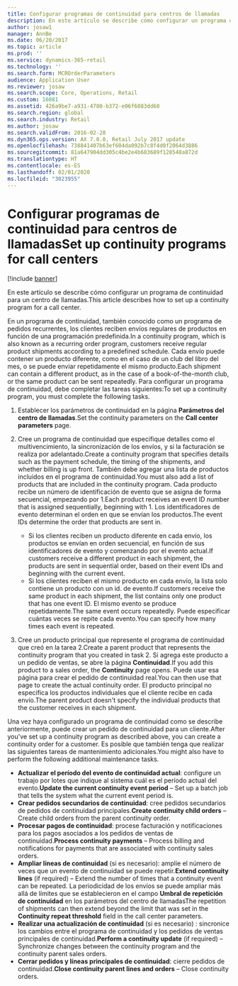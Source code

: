 ```yaml
---
title: Configurar programas de continuidad para centros de llamadas
description: En este artículo se describe cómo configurar un programa de continuidad para un centro de llamadas.
author: josaw1
manager: AnnBe
ms.date: 06/20/2017
ms.topic: article
ms.prod: ''
ms.service: dynamics-365-retail
ms.technology: ''
ms.search.form: MCROrderParameters
audience: Application User
ms.reviewer: josaw
ms.search.scope: Core, Operations, Retail
ms.custom: 16081
ms.assetid: 426a9be7-a931-4780-b372-e06f6083dd60
ms.search.region: global
ms.search.industry: Retail
ms.author: josaw
ms.search.validFrom: 2016-02-28
ms.dyn365.ops.version: AX 7.0.0, Retail July 2017 update
ms.openlocfilehash: 738841407b63ef604da092b7c8f4d0f2064d3886
ms.sourcegitcommit: 81a647904dd305c4be2e4b683689f128548a872d
ms.translationtype: HT
ms.contentlocale: es-ES
ms.lasthandoff: 02/01/2020
ms.locfileid: "3023955"
---
```

# <a name="set-up-continuity-programs-for-call-centers"></a><span data-ttu-id="9982f-103">Configurar programas de continuidad para centros de llamadas</span><span class="sxs-lookup"><span data-stu-id="9982f-103">Set up continuity programs for call centers</span></span>

[!include [banner](includes/banner.md)]

<span data-ttu-id="9982f-104">En este artículo se describe cómo configurar un programa de continuidad para un centro de llamadas.</span><span class="sxs-lookup"><span data-stu-id="9982f-104">This article describes how to set up a continuity program for a call center.</span></span>

<span data-ttu-id="9982f-105">En un programa de continuidad, también conocido como un programa de pedidos recurrentes, los clientes reciben envíos regulares de productos en función de una programación predefinida.</span><span class="sxs-lookup"><span data-stu-id="9982f-105">In a continuity program, which is also known as a recurring order program, customers receive regular product shipments according to a predefined schedule.</span></span> <span data-ttu-id="9982f-106">Cada envío puede contener un producto diferente, como en el caso de un club del libro del mes, o se puede enviar repetidamente el mismo producto.</span><span class="sxs-lookup"><span data-stu-id="9982f-106">Each shipment can contain a different product, as in the case of a book-of-the-month club, or the same product can be sent repeatedly.</span></span> <span data-ttu-id="9982f-107">Para configurar un programa de continuidad, debe completar las tareas siguientes:</span><span class="sxs-lookup"><span data-stu-id="9982f-107">To set up a continuity program, you must complete the following tasks.</span></span>

1. <span data-ttu-id="9982f-108">Establecer los parámetros de continuidad en la página **Parámetros del centro de llamadas**.</span><span class="sxs-lookup"><span data-stu-id="9982f-108">Set the continuity parameters on the **Call center parameters** page.</span></span>
2. <span data-ttu-id="9982f-109">Cree un programa de continuidad que especifique detalles como el multivencimiento, la sincronización de los envíos, y si la facturación se realiza por adelantado.</span><span class="sxs-lookup"><span data-stu-id="9982f-109">Create a continuity program that specifies details such as the payment schedule, the timing of the shipments, and whether billing is up front.</span></span> <span data-ttu-id="9982f-110">También debe agregar una lista de productos incluidos en el programa de continuidad.</span><span class="sxs-lookup"><span data-stu-id="9982f-110">You must also add a list of products that are included in the continuity program.</span></span> <span data-ttu-id="9982f-111">Cada producto recibe un número de identificación de evento que se asigna de forma secuencial, empezando por 1.</span><span class="sxs-lookup"><span data-stu-id="9982f-111">Each product receives an event ID number that is assigned sequentially, beginning with 1.</span></span> <span data-ttu-id="9982f-112">Los identificadores de evento determinan el orden en que se envían los productos.</span><span class="sxs-lookup"><span data-stu-id="9982f-112">The event IDs determine the order that products are sent in.</span></span>

    - <span data-ttu-id="9982f-113">Si los clientes reciben un producto diferente en cada envío, los productos se envían en orden secuencial, en función de sus identificadores de evento y comenzando por el evento actual.</span><span class="sxs-lookup"><span data-stu-id="9982f-113">If customers receive a different product in each shipment, the products are sent in sequential order, based on their event IDs and beginning with the current event.</span></span>
    - <span data-ttu-id="9982f-114">Si los clientes reciben el mismo producto en cada envío, la lista solo contiene un producto con un id. de evento.</span><span class="sxs-lookup"><span data-stu-id="9982f-114">If customers receive the same product in each shipment, the list contains only one product that has one event ID.</span></span> <span data-ttu-id="9982f-115">El mismo evento se produce repetidamente.</span><span class="sxs-lookup"><span data-stu-id="9982f-115">The same event occurs repeatedly.</span></span> <span data-ttu-id="9982f-116">Puede especificar cuántas veces se repite cada evento.</span><span class="sxs-lookup"><span data-stu-id="9982f-116">You can specify how many times each event is repeated.</span></span>

3. <span data-ttu-id="9982f-117">Cree un producto principal que represente el programa de continuidad que creó en la tarea 2.</span><span class="sxs-lookup"><span data-stu-id="9982f-117">Create a parent product that represents the continuity program that you created in task 2.</span></span> <span data-ttu-id="9982f-118">Si agrega este producto a un pedido de ventas, se abre la página **Continuidad**.</span><span class="sxs-lookup"><span data-stu-id="9982f-118">If you add this product to a sales order, the **Continuity** page opens.</span></span> <span data-ttu-id="9982f-119">Puede usar esa página para crear el pedido de continuidad real.</span><span class="sxs-lookup"><span data-stu-id="9982f-119">You can then use that page to create the actual continuity order.</span></span> <span data-ttu-id="9982f-120">El producto principal no especifica los productos individuales que el cliente recibe en cada envío.</span><span class="sxs-lookup"><span data-stu-id="9982f-120">The parent product doesn't specify the individual products that the customer receives in each shipment.</span></span>

<span data-ttu-id="9982f-121">Una vez haya configurado un programa de continuidad como se describe anteriormente, puede crear un pedido de continuidad para un cliente.</span><span class="sxs-lookup"><span data-stu-id="9982f-121">After you've set up a continuity program as described above, you can create a continuity order for a customer.</span></span> <span data-ttu-id="9982f-122">Es posible que también tenga que realizar las siguientes tareas de mantenimiento adicionales.</span><span class="sxs-lookup"><span data-stu-id="9982f-122">You might also have to perform the following additional maintenance tasks.</span></span>

- <span data-ttu-id="9982f-123">**Actualizar el período del evento de continuidad actual**: configure un trabajo por lotes que indique al sistema cuál es el período actual del evento.</span><span class="sxs-lookup"><span data-stu-id="9982f-123">**Update the current continuity event period** – Set up a batch job that tells the system what the current event period is.</span></span>
- <span data-ttu-id="9982f-124">**Crear pedidos secundarios de continuidad**: cree pedidos secundarios de pedidos de continuidad principales.</span><span class="sxs-lookup"><span data-stu-id="9982f-124">**Create continuity child orders** – Create child orders from the parent continuity order.</span></span>
- <span data-ttu-id="9982f-125">**Procesar pagos de continuidad**: procese facturación y notificaciones para los pagos asociados a los pedidos de ventas de continuidad.</span><span class="sxs-lookup"><span data-stu-id="9982f-125">**Process continuity payments** – Process billing and notifications for payments that are associated with continuity sales orders.</span></span>
- <span data-ttu-id="9982f-126">**Ampliar líneas de continuidad** (si es necesario): amplíe el número de veces que un evento de continuidad se puede repetir.</span><span class="sxs-lookup"><span data-stu-id="9982f-126">**Extend continuity lines** (if required) – Extend the number of times that a continuity event can be repeated.</span></span> <span data-ttu-id="9982f-127">La periodicidad de los envíos se puede ampliar más allá de límites que se establecieron en el campo **Umbral de repetición de continuidad** en los parámetros del centro de llamadas</span><span class="sxs-lookup"><span data-stu-id="9982f-127">The repetition of shipments can then extend beyond the limit that was set in the **Continuity repeat threshold** field in the call center parameters.</span></span>
- <span data-ttu-id="9982f-128">**Realizar una actualización de continuidad** (si es necesario) : sincronice los cambios entre el programa de continuidad y los pedidos de ventas principales de continuidad.</span><span class="sxs-lookup"><span data-stu-id="9982f-128">**Perform a continuity update** (if required) – Synchronize changes between the continuity program and the continuity parent sales orders.</span></span>
- <span data-ttu-id="9982f-129">**Cerrar pedidos y líneas principales de continuidad**: cierre pedidos de continuidad.</span><span class="sxs-lookup"><span data-stu-id="9982f-129">**Close continuity parent lines and orders** – Close continuity orders.</span></span>

